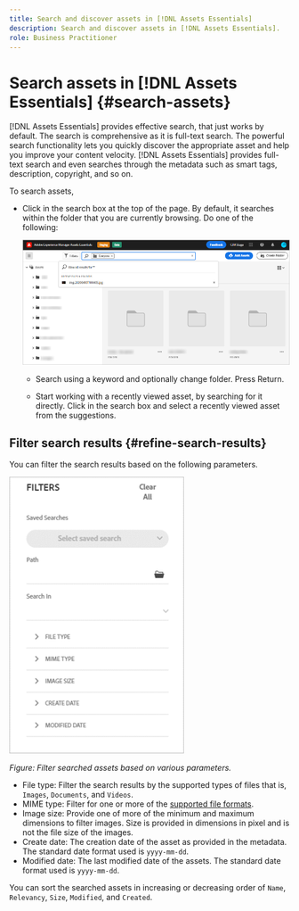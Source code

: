 ```yaml
---
title: Search and discover assets in [!DNL Assets Essentials]
description: Search and discover assets in [!DNL Assets Essentials].
role: Business Practitioner
---
```


# Search assets in [!DNL Assets Essentials] {#search-assets}

[!DNL Assets Essentials] provides effective search, that just works by default. The search is comprehensive as it is full-text search. The powerful search functionality lets you quickly discover the appropriate asset and help you improve your content velocity. [!DNL Assets Essentials] provides full-text search and even searches through the metadata such as smart tags, description, copyright, and so on.

To search assets, 

* Click in the search box at the top of the page. By default, it searches within the folder that you are currently browsing. Do one of the following:

  ![search box](assets/search-box.png)

  * Search using a keyword and optionally change folder. Press Return.

  * Start working with a recently viewed asset, by searching for it directly. Click in the search box and select a recently viewed asset from the suggestions. 

## Filter search results {#refine-search-results}

You can filter the search results based on the following parameters.

![Search filters](assets/filters1.png)

*Figure: Filter searched assets based on various parameters.*

* File type: Filter the search results by the supported types of files that is, `Images`, `Documents`, and `Videos`.
* MIME type: Filter for one or more of the [supported file formats](/help/get-started.md#supported-files).
* Image size: Provide one of more of the minimum and maximum dimensions to filter images. Size is provided in dimensions in pixel and is not the file size of the images.
* Create date: The creation date of the asset as provided in the metadata. The standard date format used is `yyyy-mm-dd`.
* Modified date: The last modified date of the assets. The standard date format used is `yyyy-mm-dd`.

You can sort the searched assets in increasing or decreasing order of `Name`, `Relevancy`, `Size`, `Modified`, and `Created`.

<!--
## Saved searches {#saved-search}

-->
